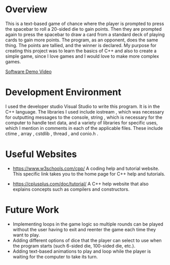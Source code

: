 # Overview

This is a text-based game of chance where the player is prompted to press the spacebar to roll a 20-sided die to gain points.
Then they are prompted again to press the spacebar to draw a card from a standard deck of playing cards to gain more points.
The program, as an opponent, does the same thing. The points are tallied, and the winner is declared.
My purpose for creating this project was to learn the basics of C++ and also to create a simple game, since I love games
and I would love to make more complex games.

[Software Demo Video](https://youtu.be/fRgwwYrzPNM)

# Development Environment

I used the developer studio Visual Studio to write this program. It is in the C++ language.
The libraries I used include iostream , which was necessary for outputting messages to the console, string , which is necessary
for the computer to handle text data, and a variety of libraries for specific uses, which I mention in comments in each of the 
applicable files. These include ctime , array , cstdlib , thread , and conio.h .

# Useful Websites

* https://www.w3schools.com/cpp/
  A coding help and tutorial website. This specific link takes you to the home page for C++ help and tutorials.

* https://cplusplus.com/doc/tutorial/
  A C++ help website that also explains concepts such as compilers and constructors. 

# Future Work

* Implementing loops in the game logic so multiple rounds can be played without the user having to exit and reenter the game
  each time they want to play.
* Adding different options of dice that the player can select to use when the program starts (such 6-sided die, 100-sided die, etc.).
* Adding text-based animations to play and loop while the player is waiting for the computer to take its turn. 